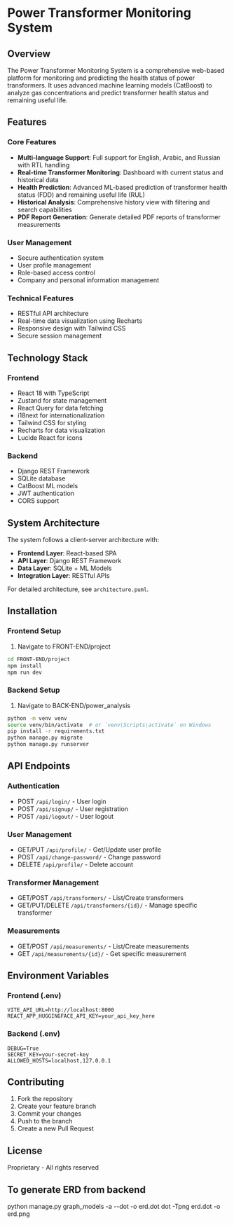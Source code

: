 # Power Transformer Monitoring System

## Overview
The Power Transformer Monitoring System is a comprehensive web-based platform for monitoring and predicting the health status of power transformers. It uses advanced machine learning models (CatBoost) to analyze gas concentrations and predict transformer health status and remaining useful life.

## Features

### Core Features
- **Multi-language Support**: Full support for English, Arabic, and Russian with RTL handling
- **Real-time Transformer Monitoring**: Dashboard with current status and historical data
- **Health Prediction**: Advanced ML-based prediction of transformer health status (FDD) and remaining useful life (RUL)
- **Historical Analysis**: Comprehensive history view with filtering and search capabilities
- **PDF Report Generation**: Generate detailed PDF reports of transformer measurements

### User Management
- Secure authentication system
- User profile management
- Role-based access control
- Company and personal information management

### Technical Features
- RESTful API architecture
- Real-time data visualization using Recharts
- Responsive design with Tailwind CSS
- Secure session management

## Technology Stack

### Frontend
- React 18 with TypeScript
- Zustand for state management
- React Query for data fetching
- i18next for internationalization
- Tailwind CSS for styling
- Recharts for data visualization
- Lucide React for icons

### Backend
- Django REST Framework
- SQLite database
- CatBoost ML models
- JWT authentication
- CORS support

## System Architecture
The system follows a client-server architecture with:
- **Frontend Layer**: React-based SPA
- **API Layer**: Django REST Framework
- **Data Layer**: SQLite + ML Models
- **Integration Layer**: RESTful APIs

For detailed architecture, see `architecture.puml`.

## Installation

### Frontend Setup
1. Navigate to FRONT-END/project
```bash
cd FRONT-END/project
npm install
npm run dev
```

### Backend Setup
1. Navigate to BACK-END/power_analysis
```bash
python -m venv venv
source venv/bin/activate  # or `venv\Scripts\activate` on Windows
pip install -r requirements.txt
python manage.py migrate
python manage.py runserver
```

## API Endpoints

### Authentication
- POST `/api/login/` - User login
- POST `/api/signup/` - User registration
- POST `/api/logout/` - User logout

### User Management
- GET/PUT `/api/profile/` - Get/Update user profile
- POST `/api/change-password/` - Change password
- DELETE `/api/profile/` - Delete account

### Transformer Management
- GET/POST `/api/transformers/` - List/Create transformers
- GET/PUT/DELETE `/api/transformers/{id}/` - Manage specific transformer

### Measurements
- GET/POST `/api/measurements/` - List/Create measurements
- GET `/api/measurements/{id}/` - Get specific measurement

## Environment Variables

### Frontend (.env)
```
VITE_API_URL=http://localhost:8000
REACT_APP_HUGGINGFACE_API_KEY=your_api_key_here
```

### Backend (.env)
```
DEBUG=True
SECRET_KEY=your-secret-key
ALLOWED_HOSTS=localhost,127.0.0.1
```

## Contributing
1. Fork the repository
2. Create your feature branch
3. Commit your changes
4. Push to the branch
5. Create a new Pull Request

## License
Proprietary - All rights reserved


## To generate ERD from backend 

python manage.py graph_models -a --dot -o erd.dot
dot -Tpng erd.dot -o erd.png
